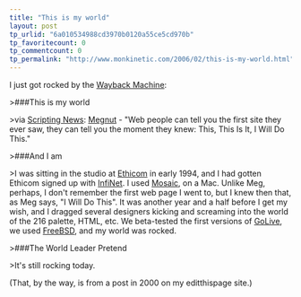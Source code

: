 ```yaml
---
title: "This is my world"
layout: post
tp_urlid: "6a010534988cd3970b0120a55ce5cd970b"
tp_favoritecount: 0
tp_commentcount: 0
tp_permalink: "http://www.monkinetic.com/2006/02/this-is-my-world.html"
---
```

I just got rocked by the [Wayback Machine](http://web.archive.org/web/20000416100333/http://redmonk.editthispage.com/):

&gt;###This is my world
 
&gt;via [Scripting News](http://www.scripting.com/): [Megnut](http://www.megnut.com/) - &quot;Web people can tell you the first site they ever saw, they can tell you the moment they knew: This, This Is It, I Will Do This.&quot;   

&gt;###And I am
  
&gt;I was sitting in the studio at [Ethicom](http://www.ethi.com/) in early 1994, and I had gotten Ethicom signed up with [InfiNet](http://www.infi.net/). I used [Mosaic](http://www.ncsa.uiuc.edu/SDG/Software/Mosaic/NCSAMosaicHome.html), on a Mac. Unlike Meg, perhaps, I don&#39;t remember the first web page I went to, but I knew then that, as Meg says, &quot;I Will Do This&quot;. It was another year and a half before I get my wish, and I dragged several designers kicking and screaming into the world of the 216 palette, HTML, etc. We beta-tested the first versions of [GoLive](http://www.adobe.com/products/golive/main.html), we used [FreeBSD](http://www.freebsd.org/), and my world was rocked.  
  
&gt;###The World Leader Pretend
  
&gt;It&#39;s still rocking today.  

(That, by the way, is from a post in 2000 on my editthispage site.)
